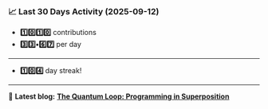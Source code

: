 <!--START_STATS-->
### 📈 Last 30 Days Activity (2025-09-12)  
- **1️⃣0️⃣1️⃣0️⃣** contributions  
- **3️⃣3️⃣•6️⃣7️⃣** per day
---
- **1️⃣0️⃣4️⃣** day streak!
---
📝 **Latest blog:** [**The Quantum Loop: Programming in Superposition**](https://andriak.com/blog/quantum-loop)
<!--END_STATS-->
